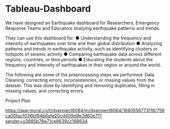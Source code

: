 # Tableau-Dashboard
We have designed an Earthquake dashboard for Researchers, Emergency Response Teams and Educators studying earthquake patterns and trends. 

They can use this dashboard for:
●	Understanding the frequency and intensity of earthquakes over time and their global distribution
●	Analyzing patterns and trends in earthquake activity, such as identifying clusters or hotspots of seismic activity
●	Comparing earthquake data across different regions, countries, or time periods
●	Educating the students about the frequency and intensity of earthquakes in their region or around the world.

The following are some of the preprocessing steps we performed:
Data Cleaning: correcting errors, inconsistencies, or missing values from the dataset. This was done by identifying and removing duplicates, filling in missing values, and correcting errors.


Project Plan

https://app.mural.co/t/dvproject6064/m/dvproject6064/1680556773118/756ca00facf036bf94b6afe20cd409d9e3d60e71?sender=u3885b76e71ce8639cc168634

